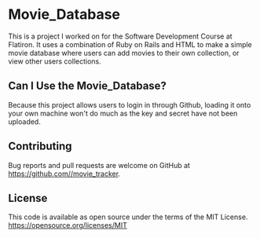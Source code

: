 # Movie_Database

This is a project I worked on for the Software Development Course at Flatiron. It uses a combination of Ruby on Rails and HTML to make a simple movie database where users can add movies to their own collection, or view other users collections. 

## Can I Use the Movie_Database?
Because this project allows users to login in through Github, loading it onto your own machine won't do much as the key and secret have not been uploaded. 

## Contributing
Bug reports and pull requests are welcome on GitHub at https://github.com//movie_tracker.

## License
This code is available as open source under the terms of the MIT License. https://opensource.org/licenses/MIT
